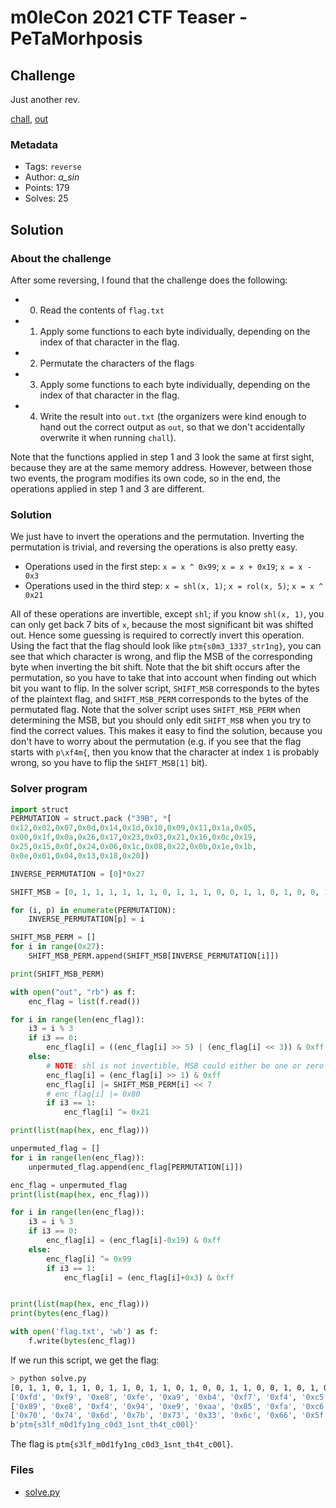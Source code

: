 # m0leCon 2021 CTF Teaser - PeTaMorhposis

## Challenge

Just another rev.

[chall](chall), [out](out)

### Metadata

- Tags: `reverse`
- Author: *a_sin*
- Points: 179
- Solves: 25

## Solution

### About the challenge

After some reversing, I found that the challenge does the following:

- 0. Read the contents of `flag.txt`
- 1. Apply some functions to each byte individually, depending on the index of that character in the flag.
- 2. Permutate the characters of the flags
- 3. Apply some functions to each byte individually, depending on the index of that character in the flag.
- 4. Write the result into `out.txt` (the organizers were kind enough to hand out the correct output as `out`, so that we don't accidentally overwrite it when running `chall`).

Note that the functions applied in step 1 and 3 look the same at first sight, because they are at the same memory address. However, between those two events, the program modifies its own code, so in the end, the operations applied in step 1 and 3 are different.

### Solution

We just have to invert the operations and the permutation. Inverting the permutation is trivial, and reversing the operations is also pretty easy.

- Operations used in the first step: `x = x ^ 0x99`; `x = x + 0x19`; `x = x - 0x3`
- Operations used in the third step: `x = shl(x, 1)`; `x = rol(x, 5)`; `x = x ^ 0x21`

All of these operations are invertible, except `shl`; if you know `shl(x, 1)`, you can only get back 7 bits of `x`, because the most significant bit was shifted out. Hence some guessing is required to correctly invert this operation. Using the fact that the flag should look like `ptm{s0m3_1337_str1ng}`, you can see that which character is wrong, and flip the MSB of the corresponding byte when inverting the bit shift. Note that the bit shift occurs after the permutation, so you have to take that into account when finding out which bit you want to flip. In the solver script, `SHIFT_MSB` corresponds to the bytes of the plaintext flag, and `SHIFT_MSB_PERM` corresponds to the bytes of the permutated flag. Note that the solver script uses `SHIFT_MSB_PERM` when determining the MSB, but you should only edit `SHIFT_MSB` when you try to find the correct values. This makes it easy to find the solution, because you don't have to worry about the permutation (e.g. if you see that the flag starts with `p\xf4m{`, then you know that the character at index `1` is probably wrong, so you have to flip the `SHIFT_MSB[1]` bit).

### Solver program

```python
import struct
PERMUTATION = struct.pack ("39B", *[
0x12,0x02,0x07,0x0d,0x14,0x1d,0x10,0x09,0x11,0x1a,0x05,
0x00,0x1f,0x0a,0x26,0x17,0x23,0x03,0x21,0x16,0x0c,0x19,
0x25,0x15,0x0f,0x24,0x06,0x1c,0x08,0x22,0x0b,0x1e,0x1b,
0x0e,0x01,0x04,0x13,0x18,0x20])

INVERSE_PERMUTATION = [0]*0x27

SHIFT_MSB = [0, 1, 1, 1, 1, 1, 1, 0, 1, 1, 1, 0, 0, 1, 1, 0, 1, 0, 0, 1, 0, 0, 1, 0, 0, 0, 0, 1, 1, 1, 1, 0, 0, 0, 1, 1, 0, 0, 1]

for (i, p) in enumerate(PERMUTATION):
    INVERSE_PERMUTATION[p] = i

SHIFT_MSB_PERM = []
for i in range(0x27):
    SHIFT_MSB_PERM.append(SHIFT_MSB[INVERSE_PERMUTATION[i]])

print(SHIFT_MSB_PERM)

with open("out", "rb") as f:
    enc_flag = list(f.read())

for i in range(len(enc_flag)):
    i3 = i % 3
    if i3 == 0:
        enc_flag[i] = ((enc_flag[i] >> 5) | (enc_flag[i] << 3)) & 0xff
    else:
        # NOTE: shl is not invertible, MSB could either be one or zero
        enc_flag[i] = (enc_flag[i] >> 1) & 0xff
        enc_flag[i] |= SHIFT_MSB_PERM[i] << 7
        # enc_flag[i] |= 0x80
        if i3 == 1:
            enc_flag[i] ^= 0x21

print(list(map(hex, enc_flag)))

unpermuted_flag = []
for i in range(len(enc_flag)):
    unpermuted_flag.append(enc_flag[PERMUTATION[i]])

enc_flag = unpermuted_flag
print(list(map(hex, enc_flag)))

for i in range(len(enc_flag)):
    i3 = i % 3
    if i3 == 0:
        enc_flag[i] = (enc_flag[i]-0x19) & 0xff
    else:
        enc_flag[i] ^= 0x99
        if i3 == 1:
            enc_flag[i] = (enc_flag[i]+0x3) & 0xff


print(list(map(hex, enc_flag)))
print(bytes(enc_flag))

with open('flag.txt', 'wb') as f:
    f.write(bytes(enc_flag))
```

If we run this script, we get the flag:

```bash
> python solve.py 
[0, 1, 1, 0, 1, 1, 0, 1, 1, 0, 1, 1, 0, 1, 0, 0, 1, 1, 0, 0, 1, 0, 1, 0, 0, 0, 1, 0, 1, 1, 0, 0, 1, 0, 1, 1, 0, 1, 1]
['0xfd', '0xf9', '0xe8', '0xfe', '0xa9', '0xb4', '0xf7', '0xf4', '0xc5', '0xfa', '0xfa', '0x81', '0xa9', '0x94', '0x78', '0x4a', '0x85', '0xc6', '0x89', '0x49', '0xe9', '0xc6', '0xf9', '0x4a', '0xf0', '0x7d', '0x86', '0xed', '0x8d', '0xaa', '0xa8', '0x4a', '0xe4', '0x78', '0xed', '0xf2', '0xe9', '0xa9', '0xe0']
['0x89', '0xe8', '0xf4', '0x94', '0xe9', '0xaa', '0x85', '0xfa', '0xc6', '0x86', '0xb4', '0xfd', '0x4a', '0xfa', '0xe0', '0x4a', '0xf2', '0xfe', '0x78', '0xf9', '0xa9', '0x7d', '0xa9', '0xc6', '0x4a', '0xe9', '0xf7', '0x8d', '0xc5', '0xed', '0x81', '0xa8', '0xed', '0x78', '0xf9', '0xa9', '0x49', '0xf0', '0xe4']
['0x70', '0x74', '0x6d', '0x7b', '0x73', '0x33', '0x6c', '0x66', '0x5f', '0x6d', '0x30', '0x64', '0x31', '0x66', '0x79', '0x31', '0x6e', '0x67', '0x5f', '0x63', '0x30', '0x64', '0x33', '0x5f', '0x31', '0x73', '0x6e', '0x74', '0x5f', '0x74', '0x68', '0x34', '0x74', '0x5f', '0x63', '0x30', '0x30', '0x6c', '0x7d']
b'ptm{s3lf_m0d1fy1ng_c0d3_1snt_th4t_c00l}'
```

The flag is `ptm{s3lf_m0d1fy1ng_c0d3_1snt_th4t_c00l}`.

### Files

- [solve.py](solve.py)